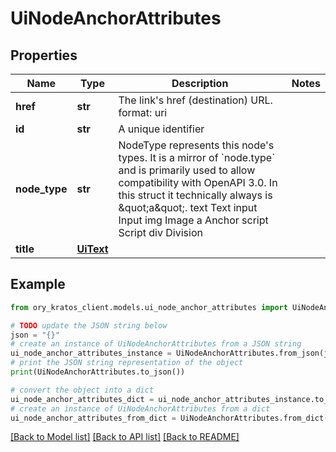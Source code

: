 # UiNodeAnchorAttributes


## Properties

Name | Type | Description | Notes
------------ | ------------- | ------------- | -------------
**href** | **str** | The link&#39;s href (destination) URL.  format: uri | 
**id** | **str** | A unique identifier | 
**node_type** | **str** | NodeType represents this node&#39;s types. It is a mirror of &#x60;node.type&#x60; and is primarily used to allow compatibility with OpenAPI 3.0.  In this struct it technically always is \&quot;a\&quot;. text Text input Input img Image a Anchor script Script div Division | 
**title** | [**UiText**](UiText.md) |  | 

## Example

```python
from ory_kratos_client.models.ui_node_anchor_attributes import UiNodeAnchorAttributes

# TODO update the JSON string below
json = "{}"
# create an instance of UiNodeAnchorAttributes from a JSON string
ui_node_anchor_attributes_instance = UiNodeAnchorAttributes.from_json(json)
# print the JSON string representation of the object
print(UiNodeAnchorAttributes.to_json())

# convert the object into a dict
ui_node_anchor_attributes_dict = ui_node_anchor_attributes_instance.to_dict()
# create an instance of UiNodeAnchorAttributes from a dict
ui_node_anchor_attributes_from_dict = UiNodeAnchorAttributes.from_dict(ui_node_anchor_attributes_dict)
```
[[Back to Model list]](../README.md#documentation-for-models) [[Back to API list]](../README.md#documentation-for-api-endpoints) [[Back to README]](../README.md)


